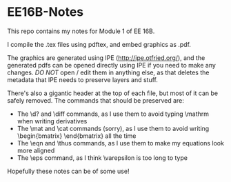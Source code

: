 # EE16B-Notes

This repo contains my notes for Module 1 of EE 16B.

I compile the .tex files using pdftex, and embed graphics as .pdf.

The graphics are generated using IPE (http://ipe.otfried.org/), and the generated pdfs can be opened directly using IPE if you need to make any changes. _DO NOT_ open / edit them in anything else, as that deletes the metadata that IPE needs to preserve layers and stuff.

There's also a gigantic header at the top of each file, but most of it can be safely removed. The commands that should be preserved are:
 - The \d? and \diff commands, as I use them to avoid typing \mathrm when writing derivatives
 - The \mat and \cat commands (sorry), as I use them to avoid writing \begin{bmatrix} \end{bmatrix} all the time
 - The \eqn and \thus commands, as I use them to make my equations look more aligned
 - The \eps command, as I think \varepsilon is too long to type
 
 Hopefully these notes can be of some use!
